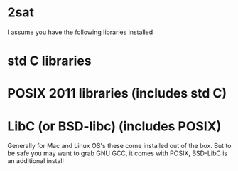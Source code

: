 # 2sat

I assume you have the following libraries installed
# std C libraries
# POSIX 2011 libraries (includes std C)
# LibC (or BSD-libc) (includes POSIX)
Generally for Mac and Linux OS's these come installed out of the box.
But to be safe you may want to grab GNU GCC, it comes with POSIX, BSD-LibC is an additional install
